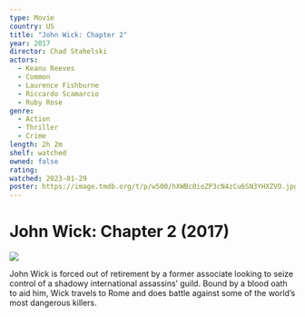 ```yaml
---
type: Movie
country: US
title: "John Wick: Chapter 2"
year: 2017
director: Chad Stahelski
actors:
  - Keanu Reeves
  - Common
  - Laurence Fishburne
  - Riccardo Scamarcio
  - Ruby Rose
genre:
  - Action
  - Thriller
  - Crime
length: 2h 2m
shelf: watched
owned: false
rating:
watched: 2023-01-29
poster: https://image.tmdb.org/t/p/w500/hXWBc0ioZP3cN4zCu6SN3YHXZVO.jpg
---
```


# John Wick: Chapter 2 (2017)

![](https://image.tmdb.org/t/p/w500/hXWBc0ioZP3cN4zCu6SN3YHXZVO.jpg)

John Wick is forced out of retirement by a former associate looking to seize control of a shadowy international assassins’ guild. Bound by a blood oath to aid him, Wick travels to Rome and does battle against some of the world’s most dangerous killers.